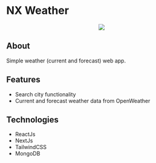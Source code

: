 # NX Weather

<div align="center" >

<img src="https://user-images.githubusercontent.com/59265044/227060902-ef7c3cae-ebcb-4dde-aebf-d257d736eb42.png" />
</div>

## About
Simple weather (current and forecast) web app.


## Features

 - Search city functionality
 - Current and forecast weather data from OpenWeather
 
## Technologies

 - ReactJs
 - NextJs
 - TailwindCSS
 - MongoDB
